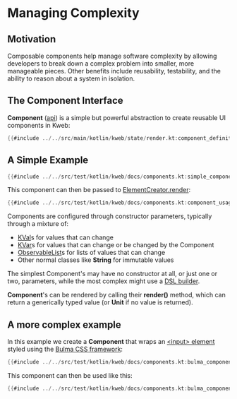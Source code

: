 # Managing Complexity 

<!-- toc -->

## Motivation

Composable components help manage software complexity by allowing developers to break down
a complex problem into smaller, more manageable pieces. Other benefits include
reusability, testability, and the ability to reason about a system in isolation.

## The Component Interface

**Component** ([api](https://docs.kweb.io/api/kweb-core/kweb.state/-component/index.html?query=interface%20Component%3CR%3E)) 
is a simple but powerful abstraction to create reusable UI components in Kweb:

```kotlin
{{#include ../../src/main/kotlin/kweb/state/render.kt:component_definition}}
```

## A Simple Example

```kotlin
{{#include ../../src/test/kotlin/kweb/docs/components.kt:simple_component}}
```

This component can then be passed to [ElementCreator.render](https://docs.kweb.io/api/kweb-core/kweb.state/render.html):

```kotlin
{{#include ../../src/test/kotlin/kweb/docs/components.kt:component_usage}}
```

Components are configured through constructor parameters, typically through
a mixture of:

* [KVal](https://docs.kweb.io/api/kweb-core/kweb.state/-k-val/index.html)s for values that can change
* [KVar](https://docs.kweb.io/api/kweb-core/kweb.state/-k-var/index.html)s for values that can change or be changed by the Component
* [ObservableList](https://docs.kweb.io/api/kweb-core/kweb.state/-observable-list/index.html)s for lists of values that can change
* Other normal classes like **String** for immutable values

The simplest Component's may have no constructor at all, or just one or two, 
parameters, while the most complex might use a [DSL builder](https://in-kotlin.com/design-patterns/builder-pattern/dsl/).

**Component**'s can be rendered by calling their **render()** method, which can return
a generically typed value (or **Unit** if no value is returned).

## A more complex example

In this example we create a **Component** that wraps an [\<input\> element](https://bulma.io/documentation/form/input/)
styled using the [Bulma CSS framework](https://bulma.io/):

```kotlin
{{#include ../../src/test/kotlin/kweb/docs/components.kt:bulma_component_example}}
```

This component can then be used like this:

```kotlin
{{#include ../../src/test/kotlin/kweb/docs/components.kt:bulma_component_usage}}
```